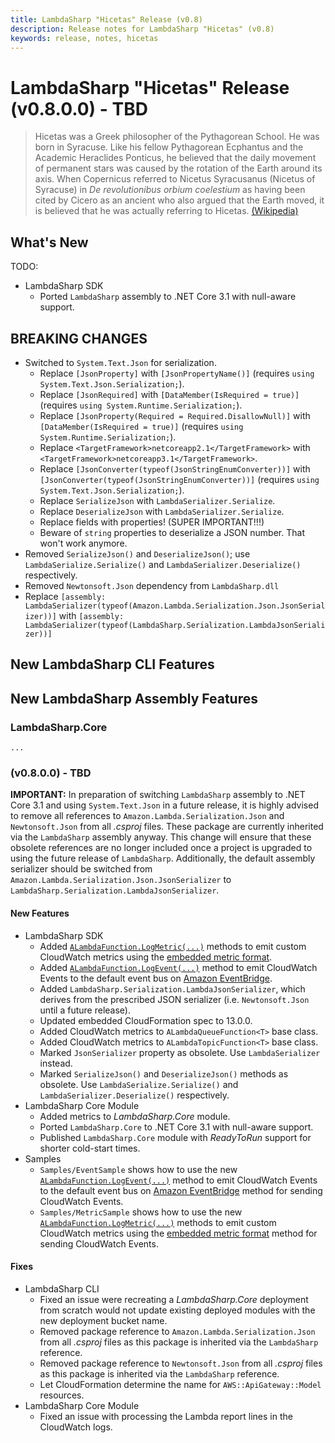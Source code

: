 ```yaml
---
title: LambdaSharp "Hicetas" Release (v0.8)
description: Release notes for LambdaSharp "Hicetas" (v0.8)
keywords: release, notes, hicetas
---
```


# LambdaSharp "Hicetas" Release (v0.8.0.0) - TBD

> Hicetas was a Greek philosopher of the Pythagorean School. He was born in Syracuse. Like his fellow Pythagorean Ecphantus and the Academic Heraclides Ponticus, he believed that the daily movement of permanent stars was caused by the rotation of the Earth around its axis. When Copernicus referred to Nicetus Syracusanus (Nicetus of Syracuse) in _De revolutionibus orbium coelestium_ as having been cited by Cicero as an ancient who also argued that the Earth moved, it is believed that he was actually referring to Hicetas. [(Wikipedia)](https://en.wikipedia.org/wiki/Hicetas)

## What's New

TODO:

* LambdaSharp SDK
    * Ported `LambdaSharp` assembly to .NET Core 3.1 with null-aware support.

## BREAKING CHANGES

* Switched to `System.Text.Json` for serialization.
    * Replace `[JsonProperty]` with `[JsonPropertyName()]` (requires `using System.Text.Json.Serialization;`).
    * Replace `[JsonRequired]` with `[DataMember(IsRequired = true)]` (requires `using System.Runtime.Serialization;`).
    * Replace `[JsonProperty(Required = Required.DisallowNull)]` with `[DataMember(IsRequired = true)]` (requires `using System.Runtime.Serialization;`).
    * Replace `<TargetFramework>netcoreapp2.1</TargetFramework>` with `<TargetFramework>netcoreapp3.1</TargetFramework>`.
    * Replace `[JsonConverter(typeof(JsonStringEnumConverter))]` with `[JsonConverter(typeof(JsonStringEnumConverter))]` (requires `using System.Text.Json.Serialization;`).
    * Replace `SerializeJson` with `LambdaSerializer.Serialize`.
    * Replace `DeserializeJson` with `LambdaSerializer.Serialize`.
    * Replace fields with properties! (SUPER IMPORTANT!!!)
    * Beware of `string` properties to deserialize a JSON number. That won't work anymore.
* Removed `SerializeJson()` and `DeserializeJson()`; use `LambdaSerialize.Serialize()` and `LambdaSerializer.Deserialize()` respectively.
* Removed `Newtonsoft.Json` dependency from `LambdaSharp.dll`
* Replace `[assembly: LambdaSerializer(typeof(Amazon.Lambda.Serialization.Json.JsonSerializer))]` with `[assembly: LambdaSerializer(typeof(LambdaSharp.Serialization.LambdaJsonSerializer))]`


## New LambdaSharp CLI Features

## New LambdaSharp Assembly Features

### LambdaSharp.Core
    ...

### (v0.8.0.0) - TBD

**IMPORTANT:** In preparation of switching `LambdaSharp` assembly to .NET Core 3.1 and using `System.Text.Json` in a future release, it is highly advised to remove all references to `Amazon.Lambda.Serialization.Json` and `Newtonsoft.Json` from all _.csproj_ files. These package are currently inherited via the `LambdaSharp` assembly anyway. This change will ensure that these obsolete references are no longer included once a project is upgraded to using the future release of `LambdaSharp`. Additionally, the default assembly serializer should be switched from `Amazon.Lambda.Serialization.Json.JsonSerializer` to `LambdaSharp.Serialization.LambdaJsonSerializer`.

#### New Features

* LambdaSharp SDK
    * Added [`ALambdaFunction.LogMetric(...)`](xref:ALambdaFunction.LogMetric(IEnumerable{LambdaMetric})) methods to emit custom CloudWatch metrics using the [embedded metric format](https://docs.aws.amazon.com/AmazonCloudWatch/latest/monitoring/CloudWatch_Embedded_Metric_Format_Specification.html).
    * Added [`ALambdaFunction.LogEvent(...)`](xref:ALambdaFunction.LogEvent(string,string,object,IEnumerable{string})) method to emit CloudWatch Events to the default event bus on [Amazon EventBridge](https://docs.aws.amazon.com/eventbridge/latest/userguide/what-is-amazon-eventbridge.html).
    * Added `LambdaSharp.Serialization.LambdaJsonSerializer`, which derives from the prescribed JSON serializer (i.e. `Newtonsoft.Json` until a future release).
    * Updated embedded CloudFormation spec to 13.0.0.
    * Added CloudWatch metrics to `ALambdaQueueFunction<T>` base class.
    * Added CloudWatch metrics to `ALambdaTopicFunction<T>` base class.
    * Marked `JsonSerializer` property as obsolete. Use `LambdaSerializer` instead.
    * Marked `SerializeJson()` and `DeserializeJson()` methods as obsolete. Use `LambdaSerialize.Serialize()` and `LambdaSerializer.Deserialize()` respectively.
* LambdaSharp Core Module
    * Added metrics to _LambdaSharp.Core_ module.
    * Ported `LambdaSharp.Core` to .NET Core 3.1 with null-aware support.
    * Published `LambdaSharp.Core` module with _ReadyToRun_ support for shorter cold-start times.
* Samples
    * `Samples/EventSample` shows how to use the new [`ALambdaFunction.LogEvent(...)`](xref:ALambdaFunction.LogEvent(string,string,object,IEnumerable{string})) method to emit CloudWatch Events to the default event bus on [Amazon EventBridge](https://docs.aws.amazon.com/eventbridge/latest/userguide/what-is-amazon-eventbridge.html) method for sending CloudWatch Events.
    * `Samples/MetricSample` shows how to use the new [`ALambdaFunction.LogMetric(...)`](xref:ALambdaFunction.LogMetric(IEnumerable{LambdaMetric})) methods to emit custom CloudWatch metrics using the [embedded metric format](https://docs.aws.amazon.com/AmazonCloudWatch/latest/monitoring/CloudWatch_Embedded_Metric_Format_Specification.html) method for sending CloudWatch Events.

#### Fixes

* LambdaSharp CLI
    * Fixed an issue were recreating a _LambdaSharp.Core_ deployment from scratch would not update existing deployed modules with the new deployment bucket name.
    * Removed package reference to `Amazon.Lambda.Serialization.Json` from all _.csproj_ files as this package is inherited via the `LambdaSharp` reference.
    * Removed package reference to `Newtonsoft.Json` from all _.csproj_ files as this package is inherited via the `LambdaSharp` reference.
    * Let CloudFormation determine the name for `AWS::ApiGateway::Model` resources.
* LambdaSharp Core Module
    * Fixed an issue with processing the Lambda report lines in the CloudWatch logs.


